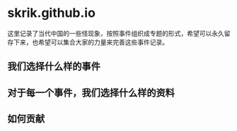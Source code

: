 # skrik.github.io

这里记录了当代中国的一些怪现象，按照事件组织成专题的形式，希望可以永久留存下来，也希望可以集合大家的力量来完善这些事件记录。

## 我们选择什么样的事件

## 对于每一个事件，我们选择什么样的资料

## 如何贡献
